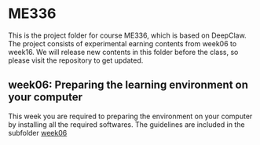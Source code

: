 # ME336

This is the project folder for course ME336, which is based on DeepClaw. The project consists of experimental earning contents from week06 to week16. We will release new contents in this folder before the class, so please visit the repository to get updated.

## week06: Preparing the learning environment on your computer

This week you are required to preparing the environment on your computer by installing all the required softwares. The guidelines are included in the subfolder [week06](./week06)
